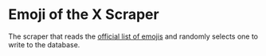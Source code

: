 # Emoji of the X Scraper

The scraper that reads the [official list of emojis](https://unicode.org/emoji/charts/full-emoji-list.html) and randomly selects one to write to the database.
